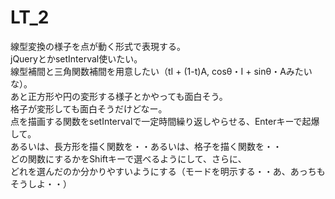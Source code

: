 # LT_2
線型変換の様子を点が動く形式で表現する。  
jQueryとかsetInterval使いたい。  
線型補間と三角関数補間を用意したい（tI + (1-t)A, cosθ・I + sinθ・Aみたいな）。  
あと正方形や円の変形する様子とかやっても面白そう。  
格子が変形しても面白そうだけどなー。  
点を描画する関数をsetIntervalで一定時間繰り返しやらせる、Enterキーで起爆して。  
あるいは、長方形を描く関数を・・あるいは、格子を描く関数を・・  
どの関数にするかをShiftキーで選べるようにして、さらに、  
どれを選んだのか分かりやすいようにする（モードを明示する・・あ、あっちもそうしよ・・）

